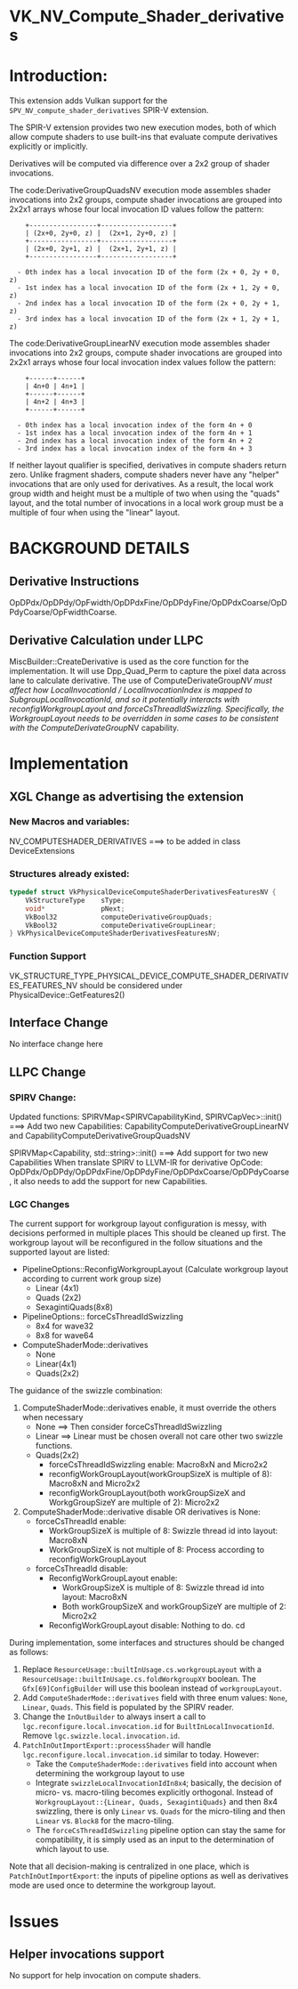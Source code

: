 # VK_NV_Compute_Shader_derivatives

# Introduction:
This extension adds Vulkan support for the `SPV_NV_compute_shader_derivatives` SPIR-V extension.

The SPIR-V extension provides two new execution modes, both of which allow compute shaders to use built-ins that evaluate compute derivatives explicitly or implicitly.

Derivatives will be computed via difference over a 2x2 group of shader invocations.

The code:DerivativeGroupQuadsNV execution mode assembles shader invocations into 2x2 groups, compute shader invocations are grouped into 2x2x1 arrays whose four local invocation ID values follow the pattern:

        +-----------------+------------------+
        | (2x+0, 2y+0, z) |  (2x+1, 2y+0, z) |
        +-----------------+------------------+
        | (2x+0, 2y+1, z) |  (2x+1, 2y+1, z) |
        +-----------------+------------------+

      - 0th index has a local invocation ID of the form (2x + 0, 2y + 0, z)
      - 1st index has a local invocation ID of the form (2x + 1, 2y + 0, z)
      - 2nd index has a local invocation ID of the form (2x + 0, 2y + 1, z)
      - 3rd index has a local invocation ID of the form (2x + 1, 2y + 1, z)

The code:DerivativeGroupLinearNV execution mode assembles shader invocations into 2x2 groups, compute shader invocations are grouped into 2x2x1 arrays whose four local invocation index values follow the pattern:

        +------+------+
        | 4n+0 | 4n+1 |
        +------+------+
        | 4n+2 | 4n+3 |
        +------+------+

      - 0th index has a local invocation index of the form 4n + 0
      - 1st index has a local invocation index of the form 4n + 1
      - 2nd index has a local invocation index of the form 4n + 2
      - 3rd index has a local invocation index of the form 4n + 3

If neither layout qualifier is specified, derivatives in compute shaders return zero.
Unlike fragment shaders, compute shaders never have any "helper" invocations that are only used for derivatives.  As a result, the local work group width and height must be a multiple of two when using the "quads" layout, and the total number of invocations in a local work group must be a multiple of four when using the "linear" layout.

# BACKGROUND DETAILS
## Derivative Instructions
OpDPdx/OpDPdy/OpFwidth/OpDPdxFine/OpDPdyFine/OpDPdxCoarse/OpDPdyCoarse/OpFwidthCoarse.

## Derivative Calculation under LLPC
MiscBuilder::CreateDerivative is used as the core function for the implementation. It will use Dpp_Quad_Perm to capture the pixel data across lane to calculate derivative.
The use of ComputeDerivateGroup*NV must affect how LocalInvocationId / LocalInvocationIndex is mapped to SubgroupLocalInvocationId, and so it potentially interacts with reconfigWorkgroupLayout and forceCsThreadIdSwizzling.
Specifically, the WorkgroupLayout needs to be overridden in some cases to be consistent with the ComputeDerivateGroup*NV capability.

# Implementation
## XGL Change as advertising the extension
### New Macros and variables:
NV_COMPUTESHADER_DERIVATIVES  ===> to be added in class DeviceExtensions

### Structures already existed:
```c++
typedef struct VkPhysicalDeviceComputeShaderDerivativesFeaturesNV {
    VkStructureType    sType;
    void*              pNext;
    VkBool32           computeDerivativeGroupQuads;
    VkBool32           computeDerivativeGroupLinear;
} VkPhysicalDeviceComputeShaderDerivativesFeaturesNV;
```

### Function Support
VK_STRUCTURE_TYPE_PHYSICAL_DEVICE_COMPUTE_SHADER_DERIVATIVES_FEATURES_NV should be considered under PhysicalDevice::GetFeatures2()

## Interface Change
No interface change here

## LLPC Change
### SPIRV Change:
Updated functions:
SPIRVMap<SPIRVCapabilityKind, SPIRVCapVec>::init()
===> Add two new Capabilities: CapabilityComputeDerivativeGroupLinearNV and CapabilityComputeDerivativeGroupQuadsNV

SPIRVMap<Capability, std::string>::init()
===> Add support for two new Capabilities
When translate SPIRV to LLVM-IR for derivative OpCode: OpDPdx/OpDPdy/OpDPdxFine/OpDPdyFine/OpDPdxCoarse/OpDPdyCoarse, it also needs to add the support for new Capabilities.

### LGC Changes
The current support for workgroup layout configuration is messy, with decisions performed in multiple places  This should be cleaned up first. The workgroup layout will be reconfigured in the follow situations and the supported layout are listed:

- PipelineOptions::ReconfigWorkgroupLayout (Calculate workgroup layout according to current work group size)
	-	Linear (4x1)
	-	Quads (2x2)
	-	SexagintiQuads(8x8)
- PipelineOptions:: forceCsThreadIdSwizzling
	-	8x4 for wave32
	-	8x8 for wave64
- ComputeShaderMode::derivatives
	-	None
	-	Linear(4x1)
	-	Quads(2x2)

The guidance of the swizzle combination:

1. ComputeShaderMode::derivatives enable, it must override the others when necessary
	-	None ==> Then consider forceCsThreadIdSwizzling
    -	Linear ==> Linear must be chosen overall not care other two swizzle functions.
    -	Quads(2x2)
    	-	forceCsThreadIdSwizzling enable: Macro8xN and Micro2x2
		-	reconfigWorkGroupLayout(workGroupSizeX is multiple of 8):  Macro8xN and Micro2x2
		-	reconfigWorkGroupLayout(both workGroupSizeX and WorkgGroupSizeY are multiple of 2): Micro2x2
2. ComputeShaderMode::derivative disable OR derivatives is None:
	-	forceCsThreadId enable:
		-	WorkGroupSizeX is multiple of 8: Swizzle thread id into layout: Macro8xN
		-	WorkGroupSizeX is not multiple of 8: Process according to reconfigWorkGroupLayout
	-	forceCsThreadId disable:
		-	ReconfigWorkGroupLayout enable:
     		-	WorkGroupSizeX is multiple of 8: Swizzle thread id into layout: Macro8xN
			-	Both workGroupSizeX and workGroupSizeY are multiple of 2: Micro2x2
		-	ReconfigWorkGroupLayout disable:
			Nothing to do.  cd

During implementation, some interfaces and structures should be changed as follows:

1. Replace `ResourceUsage::builtInUsage.cs.workgroupLayout` with a `ResourceUsage::builtInUsage.cs.foldWorkgroupXY` boolean. The `Gfx[69]ConfigBuilder` will use this boolean instead of `workgroupLayout`.
2. Add `ComputeShaderMode::derivatives` field with three enum values: `None`, `Linear`, `Quads`. This field is populated by the SPIRV reader.
3. Change the `InOutBuilder` to always insert a call to `lgc.reconfigure.local.invocation.id` for `BuiltInLocalInvocationId`. Remove `lgc.swizzle.local.invocation.id`.
4. `PatchInOutImportExport::processShader` will handle `lgc.reconfigure.local.invocation.id` similar to today. However:
   * Take the `ComputeShaderMode::derivatives` field into account when determining the workgroup layout to use
   * Integrate `swizzleLocalInvocationIdIn8x4`; basically, the decision of micro- vs. macro-tiling becomes explicitly orthogonal. Instead of `WorkgroupLayout::{Linear, Quads, SexagintiQuads}` and then 8x4 swizzling, there is only `Linear` vs. `Quads` for the micro-tiling and then `Linear` vs. `Block8` for the macro-tiling.
   * The `forceCsThreadIdSwizzling` pipeline option can stay the same for compatibility, it is simply used as an input to the determination of which layout to use.

Note that all decision-making is centralized in one place, which is `PatchInOutImportExport`: the inputs of pipeline options as well as derivatives mode are used once to determine the workgroup layout.

# Issues
## Helper invocations support
No support for help invocation on compute shaders.
